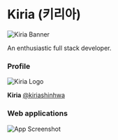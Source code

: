 
# Kiria (키리아)

![Kiria Banner](https://i.imgur.com/NyrRniG.png)
<!-- ![Kiria Banner](https://i.imgur.com/DPhAsb3.png) -->
<!-- ![Kiria Banner](https://i.imgur.com/9gv28xK.png) -->

An enthusiastic full stack developer.


### Profile

![Kiria Logo](https://i.imgur.com/zMJt83Q.png)
<!-- ![Kiria Logo](https://i.imgur.com/ECgtYqh.png) -->


**Kiria** [@kiriashinhwa](https://www.github.com/kiriashinhwa)


### Web applications

![App Screenshot](https://i.imgur.com/kI9oKDN.png)


<!-- ### Links

[![portfolio](https://img.shields.io/badge/my_portfolio-000?style=for-the-badge&logo=ko-fi&logoColor=white)](https://kiria.dev/) 
[![twitter](https://img.shields.io/badge/twitter-1DA1F2?style=for-the-badge&logo=twitter&logoColor=white)](https://twitter.com/kirishinhwa) -->
